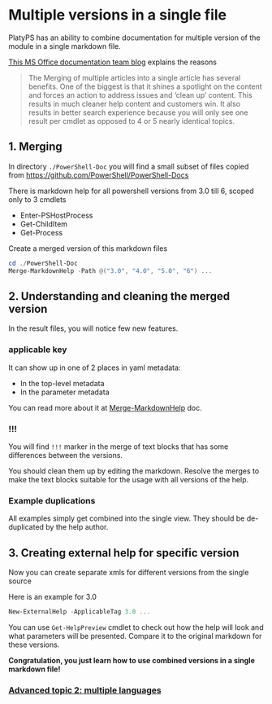 # Multiple versions in a single file

PlatyPS has an ability to combine documentation for multiple version of the module
in a single markdown file.

[This MS Office documentation team blog](https://techcommunity.microsoft.com/t5/IT-Resources-Training-Blog/How-Microsoft-used-PlatyPS-to-evergreen-and-open-source-Office/ba-p/179949) explains the reasons

> The Merging of multiple articles into a single article has several benefits. One of the biggest is that it shines a spotlight on the content and forces an action to address issues and ‘clean up’ content. This results in much cleaner help content and customers win. It also results in better search experience because you will only see one result per cmdlet as opposed to 4 or 5 nearly identical topics.

## 1. Merging

In directory `./PowerShell-Doc` you will find a small subset of files copied from https://github.com/PowerShell/PowerShell-Docs

There is markdown help for all powershell versions from 3.0 till 6, scoped only to 3 cmdlets

- Enter-PSHostProcess
- Get-ChildItem
- Get-Process

Create a merged version of this markdown files

```powershell
cd ./PowerShell-Doc
Merge-MarkdownHelp -Path @("3.0", "4.0", "5.0", "6") ...
```

## 2. Understanding and cleaning the merged version

In the result files, you will notice few new features.

### applicable key

It can show up in one of 2 places in yaml metadata: 
- In the top-level metadata
- In the parameter metadata

You can read more about it at [Merge-MarkdownHelp](https://github.com/PowerShell/platyPS/blob/master/docs/Merge-MarkdownHelp.md) doc.

### !!!

You will find `!!!` marker in the merge of text blocks that has some differences between the versions.

You should clean them up by editing the markdown.
Resolve the merges to make the text blocks suitable for the usage with all versions of the help.

### Example duplications

All examples simply get combined into the single view.
They should be de-duplicated by the help author.

## 3. Creating external help for specific version

Now you can create separate xmls for different versions from the single source

Here is an example for 3.0

```powershell
New-ExternalHelp -ApplicableTag 3.0 ...
```

You can use `Get-HelpPreview` cmdlet to check out how the help will look and what parameters will be presented.
Compare it to the original markdown for these versions.

**Congratulation, you just learn how to use combined versions in a single markdown file!**

### [Advanced topic 2: multiple languages](06-Localization.md)